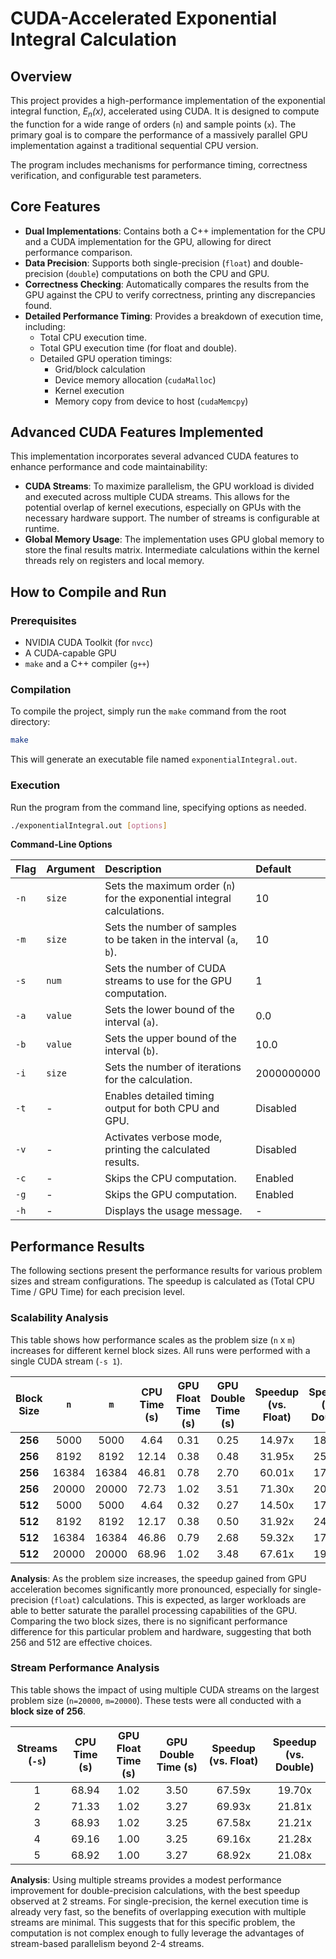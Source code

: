 # CUDA-Accelerated Exponential Integral Calculation

## Overview

This project provides a high-performance implementation of the exponential integral function, *E<sub>n</sub>(x)*, accelerated using CUDA. It is designed to compute the function for a wide range of orders (`n`) and sample points (`x`). The primary goal is to compare the performance of a massively parallel GPU implementation against a traditional sequential CPU version.

The program includes mechanisms for performance timing, correctness verification, and configurable test parameters.

## Core Features

* **Dual Implementations**: Contains both a C++ implementation for the CPU and a CUDA implementation for the GPU, allowing for direct performance comparison.
* **Data Precision**: Supports both single-precision (`float`) and double-precision (`double`) computations on both the CPU and GPU.
* **Correctness Checking**: Automatically compares the results from the GPU against the CPU to verify correctness, printing any discrepancies found.
* **Detailed Performance Timing**: Provides a breakdown of execution time, including:
    * Total CPU execution time.
    * Total GPU execution time (for float and double).
    * Detailed GPU operation timings:
        * Grid/block calculation
        * Device memory allocation (`cudaMalloc`)
        * Kernel execution
        * Memory copy from device to host (`cudaMemcpy`)

## Advanced CUDA Features Implemented

This implementation incorporates several advanced CUDA features to enhance performance and code maintainability:

* **CUDA Streams**: To maximize parallelism, the GPU workload is divided and executed across multiple CUDA streams. This allows for the potential overlap of kernel executions, especially on GPUs with the necessary hardware support. The number of streams is configurable at runtime.
* **Global Memory Usage**: The implementation uses GPU global memory to store the final results matrix. Intermediate calculations within the kernel threads rely on registers and local memory.

## How to Compile and Run

### Prerequisites

* NVIDIA CUDA Toolkit (for `nvcc`)
* A CUDA-capable GPU
* `make` and a C++ compiler (`g++`)

### Compilation

To compile the project, simply run the `make` command from the root directory:

```sh
make
```

This will generate an executable file named `exponentialIntegral.out`.

### Execution

Run the program from the command line, specifying options as needed.

```sh
./exponentialIntegral.out [options]
```

**Command-Line Options**

| Flag | Argument | Description | Default |
| :--- | :--- | :--- | :--- |
| `-n` | `size` | Sets the maximum order (`n`) for the exponential integral calculations. | 10 |
| `-m` | `size` | Sets the number of samples to be taken in the interval (`a`, `b`). | 10 |
| `-s` | `num` | Sets the number of CUDA streams to use for the GPU computation. | 1 |
| `-a` | `value` | Sets the lower bound of the interval (`a`). | 0.0 |
| `-b` | `value` | Sets the upper bound of the interval (`b`). | 10.0 |
| `-i` | `size` | Sets the number of iterations for the calculation. | 2000000000 |
| `-t` | - | Enables detailed timing output for both CPU and GPU. | Disabled |
| `-v` | - | Activates verbose mode, printing the calculated results. | Disabled |
| `-c` | - | Skips the CPU computation. | Enabled |
| `-g` | - | Skips the GPU computation. | Enabled |
| `-h` | - | Displays the usage message. | - |

## Performance Results

The following sections present the performance results for various problem sizes and stream configurations. The speedup is calculated as (Total CPU Time / GPU Time) for each precision level.

### Scalability Analysis

This table shows how performance scales as the problem size (`n` x `m`) increases for different kernel block sizes. All runs were performed with a single CUDA stream (`-s 1`).

| Block Size | `n` | `m` | CPU Time (s) | GPU Float Time (s) | GPU Double Time (s) | Speedup (vs. Float) | Speedup (vs. Double) |
|:----------:|:---:|:---:|:------------:|:------------------:|:-------------------:|:-------------------:|:--------------------:|
| **256** | 5000 | 5000 | 4.64 | 0.31 | 0.25 | 14.97x | 18.56x |
| **256** | 8192 | 8192 | 12.14 | 0.38 | 0.48 | 31.95x | 25.29x |
| **256** | 16384 | 16384 | 46.81 | 0.78 | 2.70 | 60.01x | 17.34x |
| **256** | 20000 | 20000 | 72.73 | 1.02 | 3.51 | 71.30x | 20.72x |
| **512** | 5000 | 5000 | 4.64 | 0.32 | 0.27 | 14.50x | 17.18x |
| **512** | 8192 | 8192 | 12.17 | 0.38 | 0.50 | 31.92x | 24.34x |
| **512** | 16384 | 16384 | 46.86 | 0.79 | 2.68 | 59.32x | 17.48x |
| **512** | 20000 | 20000 | 68.96 | 1.02 | 3.48 | 67.61x | 19.82x |

**Analysis**: As the problem size increases, the speedup gained from GPU acceleration becomes significantly more pronounced, especially for single-precision (`float`) calculations. This is expected, as larger workloads are able to better saturate the parallel processing capabilities of the GPU. Comparing the two block sizes, there is no significant performance difference for this particular problem and hardware, suggesting that both 256 and 512 are effective choices.

### Stream Performance Analysis

This table shows the impact of using multiple CUDA streams on the largest problem size (`n=20000`, `m=20000`). These tests were all conducted with a **block size of 256**.

| Streams (`-s`) | CPU Time (s) | GPU Float Time (s) | GPU Double Time (s) | Speedup (vs. Float) | Speedup (vs. Double) |
|:--------------:|:------------:|:------------------:|:-------------------:|:-------------------:|:--------------------:|
| 1 | 68.94 | 1.02 | 3.50 | 67.59x | 19.70x |
| 2 | 71.33 | 1.02 | 3.27 | 69.93x | 21.81x |
| 3 | 68.93 | 1.02 | 3.25 | 67.58x | 21.21x |
| 4 | 69.16 | 1.00 | 3.25 | 69.16x | 21.28x |
| 5 | 68.92 | 1.00 | 3.27 | 68.92x | 21.08x |

**Analysis**: Using multiple streams provides a modest performance improvement for double-precision calculations, with the best speedup observed at 2 streams. For single-precision, the kernel execution time is already very fast, so the benefits of overlapping execution with multiple streams are minimal. This suggests that for this specific problem, the computation is not complex enough to fully leverage the advantages of stream-based parallelism beyond 2-4 streams.
